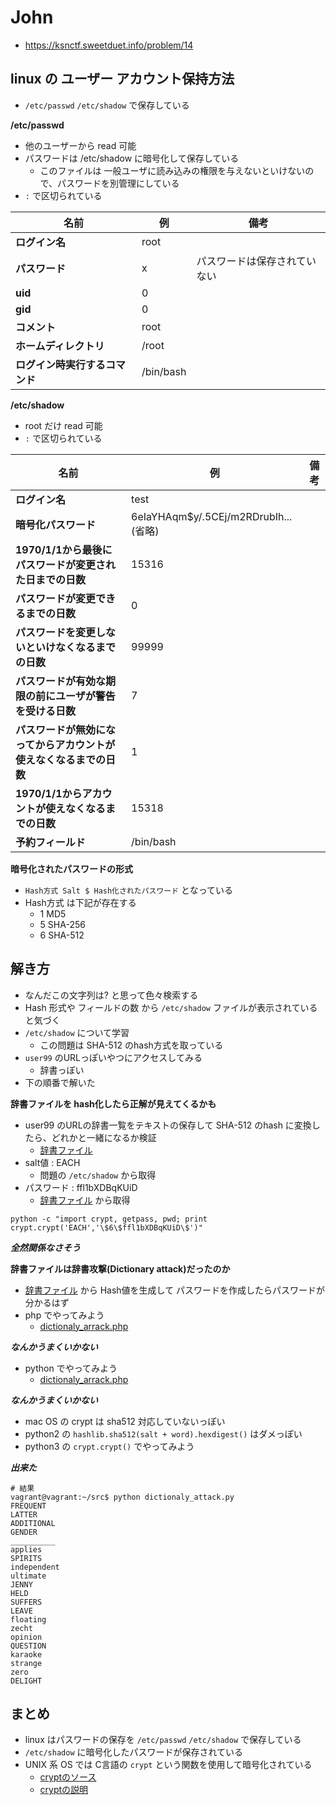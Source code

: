# John

* https://ksnctf.sweetduet.info/problem/14

## linux の ユーザー アカウント保持方法

* `/etc/passwd` `/etc/shadow` で保存している

__/etc/passwd__

* 他のユーザーから read 可能
* パスワードは /etc/shadow に暗号化して保存している
  * このファイルは 一般ユーザに読み込みの権限を与えないといけないので、パスワードを別管理にしている
* `:` で区切られている


名前             | 例         | 備考
-----------------|------------|---------
**ログイン名**  | root    |
**パスワード**  | x    | パスワードは保存されていない
**uid**       | 0    |
**gid**       | 0    |
**コメント**   | root    |
**ホームディレクトリ**  | /root    |
**ログイン時実行するコマンド**  | /bin/bash    |


__/etc/shadow__

* root だけ read 可能
* `:` で区切られている

名前             | 例         | 備考
-----------------|------------|-------
**ログイン名**  | test    |
**暗号化パスワード**  | $6$eIaYHAqm$y/.5CEj/m2RDrubIh...(省略)  |
**1970/1/1から最後にパスワードが変更された日までの日数**       | 15316    |
**パスワードが変更できるまでの日数**       | 0    |
**パスワードを変更しないといけなくなるまでの日数**   | 99999    |
**パスワードが有効な期限の前にユーザが警告を受ける日数**  | 7    |
**パスワードが無効になってからアカウントが使えなくなるまでの日数**  | 1   |
**1970/1/1からアカウントが使えなくなるまでの日数**  | 15318    |
**予約フィールド**  | /bin/bash    |


__暗号化されたパスワードの形式__

* `Hash方式 Salt $ Hash化されたパスワード` となっている
* Hash方式 は下記が存在する
  * $1$ MD5
  * $5$ SHA-256
  * $6$ SHA-512


## 解き方

* なんだこの文字列は? と思って色々検索する
* Hash 形式や フィールドの数 から `/etc/shadow` ファイルが表示されていると気づく
* `/etc/shadow` について学習
  * この問題は SHA-512 のhash方式を取っている
* `user99` のURLっぽいやつにアクセスしてみる
  * 辞書っぽい
* 下の順番で解いた

__辞書ファイルを hash化したら正解が見えてくるかも__

* user99 のURLの辞書一覧をテキストの保存して SHA-512 のhash に変換したら、どれかと一緒になるか検証
  * [辞書ファイル](./dictionaly.txt)
* salt値 : EACH
  * 問題の `/etc/shadow` から取得
* パスワード : ffl1bXDBqKUiD
  * [辞書ファイル](./dictionaly.txt) から取得
```
python -c "import crypt, getpass, pwd; print crypt.crypt('EACH','\$6\$ffl1bXDBqKUiD\$')"
```

***全然関係なさそう***

__辞書ファイルは辞書攻撃(Dictionary attack)だったのか__

* [辞書ファイル](./dictionaly.txt) から Hash値を生成して パスワードを作成したらパスワードが分かるはず
* php でやってみよう
  * [dictionaly_arrack.php](./dictionaly_arrack.php)

***なんかうまくいかない***

* python でやってみよう
  * [dictionaly_arrack.php](./dictionaly_arrack.php)

***なんかうまくいかない***

* mac OS の crypt は sha512 対応していないっぽい
* python2 の `hashlib.sha512(salt + word).hexdigest()` はダメっぽい
* python3 の `crypt.crypt()` でやってみよう

***出来た***

```
# 結果
vagrant@vagrant:~/src$ python dictionaly_attack.py
FREQUENT
LATTER
ADDITIONAL
GENDER
__________
applies
SPIRITS
independent
ultimate
JENNY
HELD
SUFFERS
LEAVE
floating
zecht
opinion
QUESTION
karaoke
strange
zero
DELIGHT
```

## まとめ

* linux はパスワードの保存を `/etc/passwd` `/etc/shadow` で保存している
* `/etc/shadow` に暗号化したパスワードが保存されている
* UNIX 系 OS では C言語の `crypt` という関数を使用して暗号化されている
  * [cryptのソース](https://svnweb.freebsd.org/base/head/lib/libcrypt/crypt.c?revision=4246&view=markup)
  * [cryptの説明](http://d.hatena.ne.jp/JULY/20110317)
